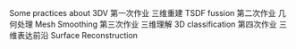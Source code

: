 Some practices about 3DV
第一次作业 三维重建 TSDF fussion
第二次作业 几何处理 Mesh Smoothing
第三次作业 三维理解 3D classification
第四次作业 三维表达前沿 Surface Reconstruction
